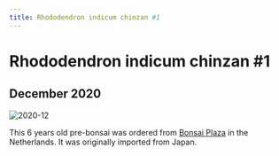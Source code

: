 ```yaml
---
title: Rhododendron indicum chinzan #1
---
```


# Rhododendron indicum chinzan #1

## December 2020

![2020-12](/images/bonsai/2020-12-10-rhododendron-indicum-chinzan-1.jpg)

This 6 years old pre-bonsai was ordered from [Bonsai Plaza](https://www.bonsaiplaza.com)
in the Netherlands. It was originally imported from Japan.
